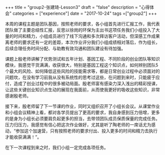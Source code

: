 +++
title = "group2-张建琦-Lesson3"
draft = "false"
description = "心得体会"
categories = ["experience"]
date = "2017-10-24"
tags =["group2"]
+++

本周的课程主题是团队基因，按照老师的要求，各小组首先进行汇报工作，我代表团队做了主要总结性汇报，反思以徐岗的环保为主出书这项任务我们小组投入了大量的时间和精力，小组成员进行了线下沟通和多次拜访客户活动，但深感工作成果离老师的要求还有一定的差距，本次作业评分我们小组成绩相对落后，作为组长，后续合理任务时间分配、与助教有效沟通和团队建设有待加强。


课题上殷老师讲解了优势测试和五年计划、基因工程、不同阶段的创业团队等知识模块，我感觉干货满满，收获很大，特别是基因工程这个知识点，如何辨别团队5个最大的风险、如何降低这些风险的技能需求等，都是日常创业过程中必须面对的问题坎，在没有学习前我从没有系统性的思考过这些，在问题到来时，只能疲于应付，造成了创业过程中的很多被动局面。殷老师富有感染力深入浅出的精彩授课，让这些关键创业知识点生动的展现在我面前，从而使我更好的吸收这些知识，非常感谢殷老师。


接下来，殷老师留了下一节课的作业，同时又组织召开了小组长会议。从课堂作业和小组会议精神上看，都对各学员提出了更高的要求，我自身感到压力倍增，更多的是身为小组长必须要肩负起更多的担当，去带领团队成员保质保量的完成任务。压力归压力，我感觉有信心把这次作业做好，尤其是听了陶老师的一席话尤为感动，“参加这个加速营，只有按照老师的要求付出、投入更多的时间和精力去执行才能收获满满！”。


在下一次课程到来之时，我们小组一定完成各项任务。
